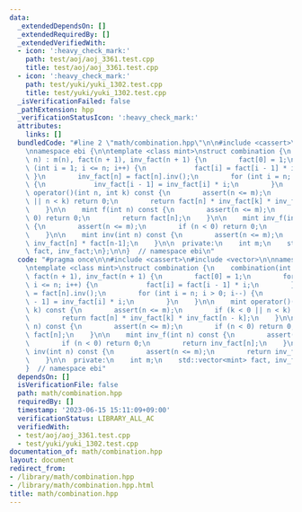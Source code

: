 ```yaml
---
data:
  _extendedDependsOn: []
  _extendedRequiredBy: []
  _extendedVerifiedWith:
  - icon: ':heavy_check_mark:'
    path: test/aoj/aoj_3361.test.cpp
    title: test/aoj/aoj_3361.test.cpp
  - icon: ':heavy_check_mark:'
    path: test/yuki/yuki_1302.test.cpp
    title: test/yuki/yuki_1302.test.cpp
  _isVerificationFailed: false
  _pathExtension: hpp
  _verificationStatusIcon: ':heavy_check_mark:'
  attributes:
    links: []
  bundledCode: "#line 2 \"math/combination.hpp\"\n\n#include <cassert>\n#include <vector>\n\
    \nnamespace ebi {\n\ntemplate <class mint>\nstruct combination {\n    combination(int\
    \ n) : m(n), fact(n + 1), inv_fact(n + 1) {\n        fact[0] = 1;\n        for\
    \ (int i = 1; i <= n; i++) {\n            fact[i] = fact[i - 1] * i;\n       \
    \ }\n        inv_fact[n] = fact[n].inv();\n        for (int i = n; i > 0; i--)\
    \ {\n            inv_fact[i - 1] = inv_fact[i] * i;\n        }\n    }\n\n    mint\
    \ operator()(int n, int k) const {\n        assert(n <= m);\n        if (k < 0\
    \ || n < k) return 0;\n        return fact[n] * inv_fact[k] * inv_fact[n - k];\n\
    \    }\n\n    mint f(int n) const {\n        assert(n <= m);\n        if (n <\
    \ 0) return 0;\n        return fact[n];\n    }\n\n    mint inv_f(int n) const\
    \ {\n        assert(n <= m);\n        if (n < 0) return 0;\n        return inv_fact[n];\n\
    \    }\n\n    mint inv(int n) const {\n        assert(n <= m);\n        return\
    \ inv_fact[n] * fact[n-1];\n    }\n\n  private:\n    int m;\n    std::vector<mint>\
    \ fact, inv_fact;\n};\n\n}  // namespace ebi\n"
  code: "#pragma once\n\n#include <cassert>\n#include <vector>\n\nnamespace ebi {\n\
    \ntemplate <class mint>\nstruct combination {\n    combination(int n) : m(n),\
    \ fact(n + 1), inv_fact(n + 1) {\n        fact[0] = 1;\n        for (int i = 1;\
    \ i <= n; i++) {\n            fact[i] = fact[i - 1] * i;\n        }\n        inv_fact[n]\
    \ = fact[n].inv();\n        for (int i = n; i > 0; i--) {\n            inv_fact[i\
    \ - 1] = inv_fact[i] * i;\n        }\n    }\n\n    mint operator()(int n, int\
    \ k) const {\n        assert(n <= m);\n        if (k < 0 || n < k) return 0;\n\
    \        return fact[n] * inv_fact[k] * inv_fact[n - k];\n    }\n\n    mint f(int\
    \ n) const {\n        assert(n <= m);\n        if (n < 0) return 0;\n        return\
    \ fact[n];\n    }\n\n    mint inv_f(int n) const {\n        assert(n <= m);\n\
    \        if (n < 0) return 0;\n        return inv_fact[n];\n    }\n\n    mint\
    \ inv(int n) const {\n        assert(n <= m);\n        return inv_fact[n] * fact[n-1];\n\
    \    }\n\n  private:\n    int m;\n    std::vector<mint> fact, inv_fact;\n};\n\n\
    }  // namespace ebi"
  dependsOn: []
  isVerificationFile: false
  path: math/combination.hpp
  requiredBy: []
  timestamp: '2023-06-15 15:11:09+09:00'
  verificationStatus: LIBRARY_ALL_AC
  verifiedWith:
  - test/aoj/aoj_3361.test.cpp
  - test/yuki/yuki_1302.test.cpp
documentation_of: math/combination.hpp
layout: document
redirect_from:
- /library/math/combination.hpp
- /library/math/combination.hpp.html
title: math/combination.hpp
---
```

